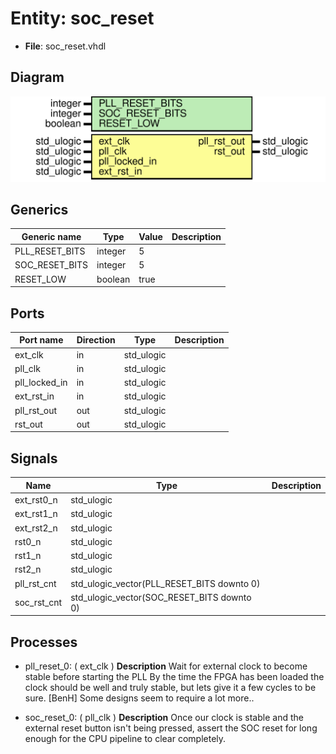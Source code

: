 # Entity: soc_reset

- **File**: soc_reset.vhdl
## Diagram

![Diagram](soc_reset.svg "Diagram")
## Generics

| Generic name   | Type    | Value | Description |
| -------------- | ------- | ----- | ----------- |
| PLL_RESET_BITS | integer | 5     |             |
| SOC_RESET_BITS | integer | 5     |             |
| RESET_LOW      | boolean | true  |             |
## Ports

| Port name     | Direction | Type       | Description |
| ------------- | --------- | ---------- | ----------- |
| ext_clk       | in        | std_ulogic |             |
| pll_clk       | in        | std_ulogic |             |
| pll_locked_in | in        | std_ulogic |             |
| ext_rst_in    | in        | std_ulogic |             |
| pll_rst_out   | out       | std_ulogic |             |
| rst_out       | out       | std_ulogic |             |
## Signals

| Name        | Type                                       | Description |
| ----------- | ------------------------------------------ | ----------- |
| ext_rst0_n  | std_ulogic                                 |             |
| ext_rst1_n  | std_ulogic                                 |             |
| ext_rst2_n  | std_ulogic                                 |             |
| rst0_n      | std_ulogic                                 |             |
| rst1_n      | std_ulogic                                 |             |
| rst2_n      | std_ulogic                                 |             |
| pll_rst_cnt | std_ulogic_vector(PLL_RESET_BITS downto 0) |             |
| soc_rst_cnt | std_ulogic_vector(SOC_RESET_BITS downto 0) |             |
## Processes
- pll_reset_0: ( ext_clk )
**Description**
Wait for external clock to become stable before starting the PLL
By the time the FPGA has been loaded the clock should be well and
truly stable, but lets give it a few cycles to be sure.
[BenH] Some designs seem to require a lot more..

- soc_reset_0: ( pll_clk )
**Description**
Once our clock is stable and the external reset button isn't being
pressed, assert the SOC reset for long enough for the CPU pipeline
to clear completely.

